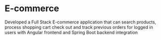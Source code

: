 # E-commerce
Developed a Full Stack E-commerce application that can search products, process shopping cart check out and track previous orders for logged in users with Angular frontend and Spring Boot backend integration 
